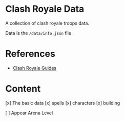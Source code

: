 # Clash Royale Data

A collection of clash royale troops data.

Data is the `/data/info.json` file

# References
- [Clash Royale Guides](http://www.clashroyaleguides.com/)


# Content
[x] The basic data
  [x] spells
  [x] characters
  [x] building

[ ] Appear Arena Level 
